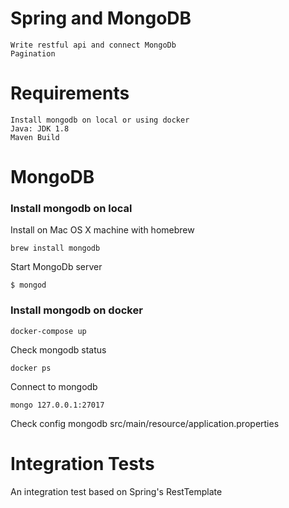 # Spring and MongoDB
    Write restful api and connect MongoDb
    Pagination

# Requirements
    Install mongodb on local or using docker
    Java: JDK 1.8
    Maven Build


# MongoDB

### Install mongodb on local

Install on Mac OS X machine with homebrew
```
brew install mongodb
```

Start MongoDb server
```
$ mongod
```

### Install mongodb on docker

```
docker-compose up
```

Check mongodb status
```
docker ps
```

Connect to mongodb
```
mongo 127.0.0.1:27017
```

Check config mongodb
src/main/resource/application.properties

# Integration Tests
An integration test based on Spring's RestTemplate
